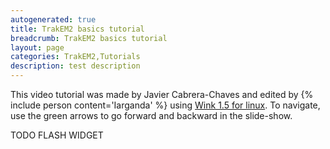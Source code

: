 ```yaml
---
autogenerated: true
title: TrakEM2 basics tutorial
breadcrumb: TrakEM2 basics tutorial
layout: page
categories: TrakEM2,Tutorials
description: test description
---
```


This video tutorial was made by Javier Cabrera-Chaves and edited by {% include person content='Iarganda' %} using [Wink 1.5 for linux](http://www.debugmode.com/wink/). To navigate, use the green arrows to go forward and backward in the slide-show.

TODO FLASH WIDGET

 
